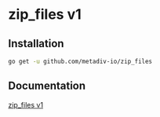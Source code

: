 # zip_files v1

## Installation

```bash
go get -u github.com/metadiv-io/zip_files
```

## Documentation

[zip_files v1](https://metadiv-technology-limited.gitbook.io/metadiv-software/go-packages/zip_files-v1)
